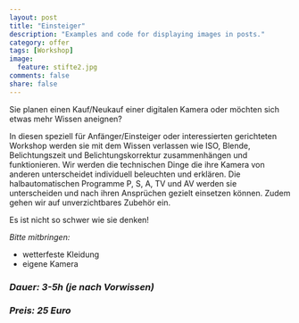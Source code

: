 ```yaml
---
layout: post
title: "Einsteiger"
description: "Examples and code for displaying images in posts."
category: offer
tags: [Workshop]
image:
  feature: stifte2.jpg
comments: false
share: false
---
```


Sie planen einen Kauf/Neukauf einer digitalen Kamera oder möchten sich etwas mehr Wissen aneignen?


In diesen speziell für Anfänger/Einsteiger oder interessierten gerichteten Workshop werden sie mit dem Wissen verlassen wie ISO, Blende, Belichtungszeit und Belichtungskorrektur zusammenhängen und funktionieren. Wir werden die technischen Dinge die ihre Kamera von anderen unterscheidet individuell beleuchten und erklären. Die halbautomatischen Programme P, S, A, TV und AV werden sie unterscheiden und nach ihren Ansprüchen gezielt einsetzen können. Zudem gehen wir auf unverzichtbares Zubehör ein.

Es ist nicht so schwer wie sie denken!

*Bitte mitbringen:*

* wetterfeste Kleidung
* eigene Kamera  


### *Dauer: 3-5h (je nach Vorwissen)*

### *Preis: 25 Euro*